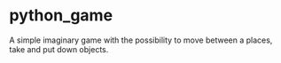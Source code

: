 # python_game
A simple imaginary game with the possibility to move between a places, take and put down objects.
